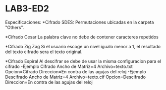 # LAB3-ED2
Especificaciones:
*Cifrado SDES:
Permutaciones ubicadas en la carpeta "Others".

*Cifrado Cesar
La palabra clave no debe de contener caracteres repetidos

*Cifrado Zig Zag
Si el usuario escoge un nivel igualo menor a 1, el resultado del texto cifrado sera el texto original.

*Cifrado Espiral
Al descifrar se debe de usar la misma configuracion para el cifrado
-Ejemplo Cifrado
Ancho de Matriz=4
Archivo=texto.txt
Opcion=Cifrado
Direccion=En contra de las agujas del reloj
-Ejemplo Descifrado
Ancho de Matriz=4
Archivo=texto.cif
Opcion=Descifrado
Direccion=En contra de las agujas del reloj

